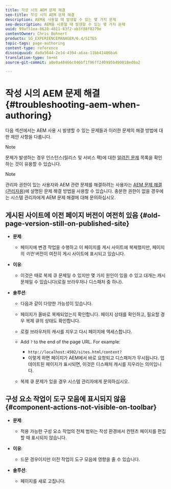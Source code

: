 ```yaml
---
title: 작성 시의 AEM 문제 해결
seo-title: 작성 시의 AEM 문제 해결
description: AEM을 사용할 때 발생할 수 있는 몇 가지 문제
seo-description: AEM을 사용할 때 발생할 수 있는 몇 가지 문제
uuid: 99af51ea-8628-4811-83f2-ab3f88f0279e
contentOwner: Chris Bohnert
products: SG_EXPERIENCEMANAGER/6.4/SITES
topic-tags: page-authoring
content-type: reference
discoiquuid: da0a5644-2e1d-4394-a6aa-11bb41406ba6
translation-type: tm+mt
source-git-commit: a8e0a48466c046bf1f96ff240995b499818ed0a2

---
```



# 작성 시의 AEM 문제 해결{#troubleshooting-aem-when-authoring}

다음 섹션에서는 AEM 사용 시 발생할 수 있는 문제들과 이러한 문제의 해결 방법에 대한 제안 사항을 다룹니다.

>[!NOTE]
>
>문제가 발생하는 경우 인스턴스(릴리스 및 서비스 팩)에 대한 [알려진 문제](/help/release-notes/known-issues.md) 목록을 확인하는 것이 유용할 수 있습니다.

>[!NOTE]
>
>관리자 권한이 있는 사용자와 AEM 관련 문제를 해결하려는 사용자는 [AEM 문제 해결(관리자용)](/help/sites-administering/troubleshoot.md)에 설명된 문제 해결 방법을 사용할 수 있습니다. 충분한 권한이 없을 경우에는 시스템 관리자에게 AEM 문제 해결에 대해 문의하십시오.

## 게시된 사이트에 이전 페이지 버전이 여전히 있음 {#old-page-version-still-on-published-site}

* **문제**:

   * 페이지에 변경 작업을 수행하고 이 페이지를 게시 사이트에 복제했지만, 페이지의 *이전* 버전이 여전히 게시 사이트에 표시되고 있습니다.

* **이유**:

   * 이것은 때로 복제 큐 문제일 수 있지만 몇 가지 원인이 있을 수 있고 대개는 캐시 문제일 수 있습니다(로컬 브라우저나 디스패처 중 하나).

* **솔루션**:

   * 다음과 같이 다양한 가능성이 있습니다.
   * 페이지가 올바로 복제되었는지 확인합니다. 페이지 상태를 확인하고, 필요할 경우 복제 큐의 상태도 확인합니다.
   * 로컬 브라우저의 캐시를 지우고 다시 페이지에 액세스합니다.
   * Add `?` to the end of the page URL. For example:

      * `http://localhost:4502/sites.html/content?`
      * 이렇게 하면 페이지가 AEM에서 바로 요청되고 디스패처가 무시됩니다. 업데이트된 페이지가 표시되면, 이것은 디스패처 캐시를 지우라는 의미입니다.
   * 복제 큐 문제가 있을 경우 시스템 관리자에게 문의하십시오.


## 구성 요소 작업이 도구 모음에 표시되지 않음 {#component-actions-not-visible-on-toolbar}

* **문제**:

   * 적용 가능한 구성 요소 작업의 전체 범위는 작성 환경에서 컨텐츠 페이지를 편집할 때 표시되지 않습니다.

* **이유**:

   * 드문 경우이지만 이전 작업이 도구 모음에 영향을 줄 수 있습니다.

* **솔루션**:

   * 페이지를 새로 고칩니다.

